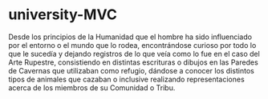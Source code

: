 # university-MVC

Desde los principios de la Humanidad que el hombre ha sido influenciado por el entorno o el 
mundo que lo rodea, encontrándose curioso por todo lo que le sucedía y dejando registros de 
lo que veía como lo fue en el caso del Arte Rupestre, consistiendo en distintas escrituras o 
dibujos en las Paredes de Cavernas que utilizaban como refugio, dándose a conocer los distintos 
tipos de animales que cazaban o inclusive realizando 
representaciones acerca de los miembros de su Comunidad o Tribu.
